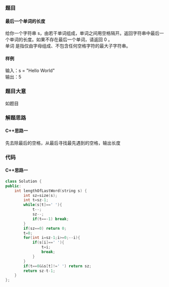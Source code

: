 ### 题目
#### 最后一个单词的长度
给你一个字符串 s，由若干单词组成，单词之间用空格隔开。返回字符串中最后一个单词的长度。如果不存在最后一个单词，请返回 0 。  
单词 是指仅由字母组成、不包含任何空格字符的最大子字符串。
#### 样例
输入：s = "Hello World"  
输出：5
### 题目大意
如题目
### 解题思路
#### C++思路一
先去除最后的空格，从最后寻找最先遇到的空格，输出长度
### 代码
#### C++思路一
```C++
class Solution {
public:
    int lengthOfLastWord(string s) {
        int sz=size(s);
        int t=sz-1;
        while(s[t]==' '){
            t--;
            sz--;
            if(t==-1) break;
        }
        if(sz==0) return 0;
        t=0;
        for(int i=sz-1;i>=0;--i){
            if(s[i]==' '){
                t=i;
                break;
            } 
        }
        if(t==0&&s[t]!=' ') return sz;
        return sz-t-1;
    }
};
```